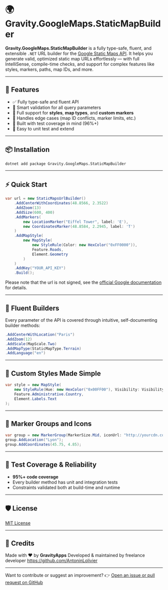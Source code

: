 # 🌍 Gravity.GoogleMaps.StaticMapBuilder

**Gravity.GoogleMaps.StaticMapBuilder** is a fully type-safe, fluent, and extensible `.NET` URL builder for the [Google Static Maps API](https://developers.google.com/maps/documentation/maps-static/start).
It helps you generate valid, optimized static map URLs effortlessly — with full IntelliSense, compile-time checks, and support for complex features like styles, markers, paths, map IDs, and more.

---

## 🚀 Features

* ✅ Fully type-safe and fluent API
* 🧠 Smart validation for all query parameters
* 🎨 Full support for **styles**, **map types**, and **custom markers**
* 🧭 Handles edge cases (map ID conflicts, marker limits, etc.)
* 🔐 Built with test coverage in mind (96%+)
* 🧪 Easy to unit test and extend

---

## 📦 Installation

```bash
dotnet add package Gravity.GoogleMaps.StaticMapBuilder
```

---

## ⚡ Quick Start

```csharp
var url = new StaticMapsUrlBuilder()
    .AddCenterWithCoordinates(48.8566, 2.3522)
    .AddZoom(13)
    .AddSize(600, 400)
    .AddMarkers(
        new LocationMarker("Eiffel Tower", label: 'E'),
        new CoordinatesMarker(48.8584, 2.2945, label: 'T')
    )
    .AddMapStyle(
        new MapStyle(
            new StyleRule(Color: new HexColor("0xFF0000")),
            Feature.Roads,
            Element.Geometry
        )
    )
    .AddKey("YOUR_API_KEY")
    .Build();
```

Please note that the url is not signed, see the [official Google documentation](https://developers.google.com/maps/documentation/maps-static/digital-signature) for details.

---

## 🧱 Fluent Builders

Every parameter of the API is covered through intuitive, self-documenting builder methods:

```csharp
.AddCenterWithLocation("Paris")
.AddZoom(12)
.AddScale(MapScale.Two)
.AddMapType(StaticMapType.Terrain)
.AddLanguage("en")
```

---

## 🎨 Custom Styles Made Simple

```csharp
var style = new MapStyle(
    new StyleRule(Hue: new HexColor("0x00FF00"), Visibility: Visibility.Simplified),
    Feature.Administrative.Country,
    Element.Labels.Text
);
```

---

## 📍 Marker Groups and Icons

```csharp
var group = new MarkerGroup(MarkerSize.Mid, iconUrl: "http://yourcdn.com/marker.png");
group.AddLocation("Lyon");
group.AddCoordinates(45.75, 4.85);
```

---

## 🧪 Test Coverage & Reliability

* **95%+ code coverage**
* Every builder method has unit and integration tests
* Constraints validated both at build-time and runtime

---

## 🛡️ License

[MIT License](../LICENSE)

---

## 🙌 Credits

Made with ❤️ by **GravityApps**
Developed & maintained by freelance developer https://github.com/AntoninLolivier

---

Want to contribute or suggest an improvement?
👉 [Open an issue or pull request on GitHub](https://github.com/AntoninLolivier/Gravity.GoogleMaps)
